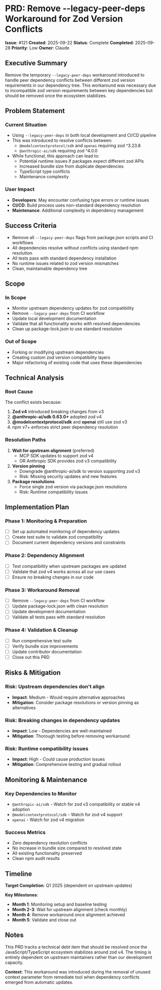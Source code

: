 # PRD: Remove --legacy-peer-deps Workaround for Zod Version Conflicts

**Issue**: #121
**Created**: 2025-09-22
**Status**: Complete
**Completed**: 2025-09-28
**Priority**: Low
**Owner**: Claude  

## Executive Summary

Remove the temporary `--legacy-peer-deps` workaround introduced to handle peer dependency conflicts between different zod version requirements in our dependency tree. This workaround was necessary due to incompatible zod version requirements between key dependencies but should be removed once the ecosystem stabilizes.

## Problem Statement

### Current Situation
- Using `--legacy-peer-deps` in both local development and CI/CD pipeline
- This was introduced to resolve conflicts between:
  - `@modelcontextprotocol/sdk` and `openai` requiring zod ^3.23.8
  - `@anthropic-ai/sdk` requiring zod ^4.0.0
- While functional, this approach can lead to:
  - Potential runtime issues if packages expect different zod APIs
  - Increased bundle size from duplicate dependencies
  - TypeScript type conflicts
  - Maintenance complexity

### User Impact
- **Developers**: May encounter confusing type errors or runtime issues
- **CI/CD**: Build process uses non-standard dependency resolution
- **Maintenance**: Additional complexity in dependency management

## Success Criteria

- Remove all `--legacy-peer-deps` flags from package.json scripts and CI workflows
- All dependencies resolve without conflicts using standard npm resolution
- All tests pass with standard dependency installation
- No runtime issues related to zod version mismatches
- Clean, maintainable dependency tree

## Scope

### In Scope
- Monitor upstream dependency updates for zod compatibility
- Remove `--legacy-peer-deps` from CI workflow
- Update local development documentation
- Validate that all functionality works with resolved dependencies
- Clean up package-lock.json to use standard resolution

### Out of Scope
- Forking or modifying upstream dependencies
- Creating custom zod version compatibility layers
- Major refactoring of existing code that uses these dependencies

## Technical Analysis

### Root Cause
The conflict exists because:
1. **Zod v4** introduced breaking changes from v3
2. **@anthropic-ai/sdk 0.63.0+** adopted zod v4
3. **@modelcontextprotocol/sdk** and **openai** still use zod v3
4. npm v7+ enforces strict peer dependency resolution

### Resolution Paths
1. **Wait for upstream alignment** (preferred)
   - MCP SDK updates to support zod v4
   - OR Anthropic SDK provides zod v3 compatibility
2. **Version pinning** 
   - Downgrade @anthropic-ai/sdk to version supporting zod v3
   - Risk: Missing security updates and new features
3. **Package resolutions**
   - Force single zod version via package.json resolutions
   - Risk: Runtime compatibility issues

## Implementation Plan

### Phase 1: Monitoring & Preparation
- [ ] Set up automated monitoring of dependency updates
- [ ] Create test suite to validate zod compatibility
- [ ] Document current dependency versions and constraints

### Phase 2: Dependency Alignment
- [ ] Test compatibility when upstream packages are updated
- [ ] Validate that zod v4 works across all our use cases
- [ ] Ensure no breaking changes in our code

### Phase 3: Workaround Removal
- [ ] Remove `--legacy-peer-deps` from CI workflow
- [ ] Update package-lock.json with clean resolution
- [ ] Update development documentation
- [ ] Validate all tests pass with standard resolution

### Phase 4: Validation & Cleanup
- [ ] Run comprehensive test suite
- [ ] Verify bundle size improvements
- [ ] Update contributor documentation
- [ ] Close out this PRD

## Risks & Mitigation

### Risk: Upstream dependencies don't align
- **Impact**: Medium - Would require alternative approaches
- **Mitigation**: Consider package resolutions or version pinning as alternatives

### Risk: Breaking changes in dependency updates
- **Impact**: Low - Dependencies are well-maintained
- **Mitigation**: Thorough testing before removing workaround

### Risk: Runtime compatibility issues
- **Impact**: High - Could cause production issues
- **Mitigation**: Comprehensive testing and gradual rollout

## Monitoring & Maintenance

### Key Dependencies to Monitor
- `@anthropic-ai/sdk` - Watch for zod v3 compatibility or stable v4 adoption
- `@modelcontextprotocol/sdk` - Watch for zod v4 support
- `openai` - Watch for zod v4 migration

### Success Metrics
- Zero dependency resolution conflicts
- No increase in bundle size compared to resolved state
- All existing functionality preserved
- Clean npm audit results

## Timeline

**Target Completion**: Q1 2025 (dependent on upstream updates)

**Key Milestones**:
- **Month 1**: Monitoring setup and baseline testing
- **Month 2-3**: Wait for upstream alignment (check monthly)
- **Month 4**: Remove workaround once alignment achieved
- **Month 5**: Validate and close out

## Notes

This PRD tracks a technical debt item that should be resolved once the JavaScript/TypeScript ecosystem stabilizes around zod v4. The timing is entirely dependent on upstream maintainers rather than our development capacity.

**Context**: This workaround was introduced during the removal of unused context parameter from remediate tool when dependency conflicts emerged from automatic updates.